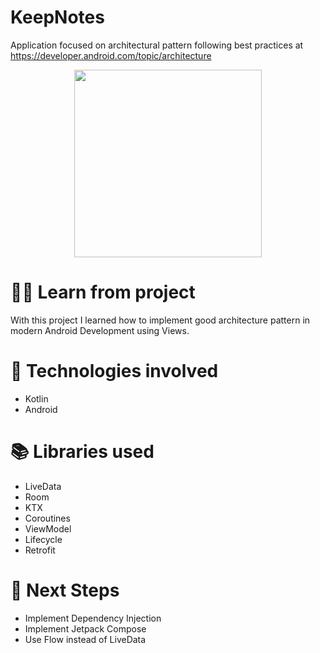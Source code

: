 # KeepNotes
Application focused on architectural pattern following best practices at https://developer.android.com/topic/architecture
<p align="center"> 
 <img src="https://github.com/antonvinicius/keepnotes/assets/58265177/3d3579dc-38aa-43b7-9bc2-6db58abeeaf7" width="300px" />
</p>

# 🧑‍🏫 Learn from project
With this project I learned how to implement good architecture pattern in modern Android Development using Views.

# 🧪 Technologies involved
- Kotlin
- Android

# 📚 Libraries used
- LiveData
- Room
- KTX
- Coroutines
- ViewModel
- Lifecycle
- Retrofit

# 💫 Next Steps
- Implement Dependency Injection
- Implement Jetpack Compose
- Use Flow instead of LiveData
